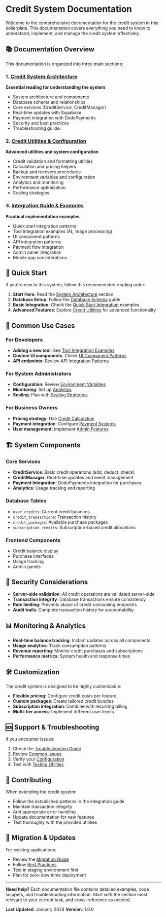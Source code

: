 # Credit System Documentation

Welcome to the comprehensive documentation for the credit system in this boilerplate. This documentation covers everything you need to know to understand, implement, and manage the credit system effectively.

## 📚 Documentation Overview

This documentation is organized into three main sections:

### 1. [Credit System Architecture](./CREDIT_SYSTEM.md)
**Essential reading for understanding the system**
- System architecture and components
- Database schema and relationships
- Core services (CreditService, CreditManager)
- Real-time updates with Supabase
- Payment integration with DodoPayments
- Security and best practices
- Troubleshooting guiide.

### 2. [Credit Utilities & Configuration](./CREDIT_UTILITIES.md)
**Advanced utilities and system configuration**
- Credit validation and formatting utilities
- Calculation and pricing helpers
- Backup and recovery procedures
- Environment variables and configuration
- Analytics and monitoring
- Performance optimization
- Scaling strategies

### 3. [Integration Guide & Examples](./CREDIT_INTEGRATION_GUIDE.md)
**Practical implementation examples**
- Quick start integration patterns
- Tool integration examples (AI, image processing)
- UI component patterns
- API integration patterns
- Payment flow integration
- Admin panel integration
- Mobile app considerations

## 🚀 Quick Start

If you're new to this system, follow this recommended reading order:

1. **Start Here**: Read the [System Architecture](./CREDIT_SYSTEM.md#architecture-overview) section
2. **Database Setup**: Follow the [Database Schema](./CREDIT_SYSTEM.md#database-schema) guide
3. **Basic Integration**: Check the [Quick Start Integration](./CREDIT_INTEGRATION_GUIDE.md#quick-start-integration) examples
4. **Advanced Features**: Explore [Credit Utilities](./CREDIT_UTILITIES.md) for advanced functionality

## 🔧 Common Use Cases

### For Developers
- **Adding a new tool**: See [Tool Integration Examples](./CREDIT_INTEGRATION_GUIDE.md#tool-integration-examples)
- **Custom UI components**: Check [UI Component Patterns](./CREDIT_INTEGRATION_GUIDE.md#ui-component-patterns)
- **API endpoints**: Review [API Integration Patterns](./CREDIT_INTEGRATION_GUIDE.md#api-integration-patterns)

### For System Administrators
- **Configuration**: Review [Environment Variables](./CREDIT_UTILITIES.md#environment-variables)
- **Monitoring**: Set up [Analytics](./CREDIT_UTILITIES.md#analytics-and-monitoring)
- **Scaling**: Plan with [Scaling Strategies](./CREDIT_UTILITIES.md#scaling-strategies)

### For Business Owners
- **Pricing strategy**: Use [Credit Calculation](./CREDIT_UTILITIES.md#credit-calculation-utilities)
- **Payment integration**: Configure [Payment Systems](./CREDIT_SYSTEM.md#payment-integration)
- **User management**: Implement [Admin Features](./CREDIT_INTEGRATION_GUIDE.md#admin-panel-integration)

## 🏗️ System Components

### Core Services
- **CreditService**: Basic credit operations (add, deduct, check)
- **CreditManager**: Real-time updates and event management
- **Payment Integration**: DodoPayments integration for purchases
- **Analytics**: Usage tracking and reporting

### Database Tables
- `user_credits`: Current credit balances
- `credit_transactions`: Transaction history
- `credit_packages`: Available purchase packages
- `subscription_credits`: Subscription-based credit allocations

### Frontend Components
- Credit balance display
- Purchase interfaces
- Usage tracking
- Admin panels

## 🔐 Security Considerations

- **Server-side validation**: All credit operations are validated server-side
- **Transaction integrity**: Database transactions ensure consistency
- **Rate limiting**: Prevents abuse of credit-consuming endpoints
- **Audit trails**: Complete transaction history for accountability

## 📊 Monitoring & Analytics

- **Real-time balance tracking**: Instant updates across all components
- **Usage analytics**: Track consumption patterns
- **Revenue reporting**: Monitor credit purchases and subscriptions
- **Performance metrics**: System health and response times

## 🛠️ Customization

The credit system is designed to be highly customizable:

- **Flexible pricing**: Configure credit costs per feature
- **Custom packages**: Create tailored credit bundles
- **Subscription integration**: Combine with recurring billing
- **Multi-tier access**: Implement different user levels

## 🆘 Support & Troubleshooting

If you encounter issues:

1. Check the [Troubleshooting Guide](./CREDIT_SYSTEM.md#troubleshooting)
2. Review [Common Issues](./CREDIT_UTILITIES.md#troubleshooting)
3. Verify your [Configuration](./CREDIT_UTILITIES.md#environment-variables)
4. Test with [Testing Utilities](./CREDIT_UTILITIES.md#testing-utilities)

## 📝 Contributing

When extending the credit system:

- Follow the established patterns in the integration guide
- Maintain transaction integrity
- Add appropriate error handling
- Update documentation for new features
- Test thoroughly with the provided utilities

## 🔄 Migration & Updates

For existing applications:

- Review the [Migration Guide](./CREDIT_SYSTEM.md#migration-guide)
- Follow [Best Practices](./CREDIT_SYSTEM.md#best-practices)
- Test in staging environment first
- Plan for zero-downtime deployment

---

**Need help?** Each documentation file contains detailed examples, code snippets, and troubleshooting information. Start with the section most relevant to your current task, and cross-reference as needed.

**Last Updated**: January 2024
**Version**: 1.0.0